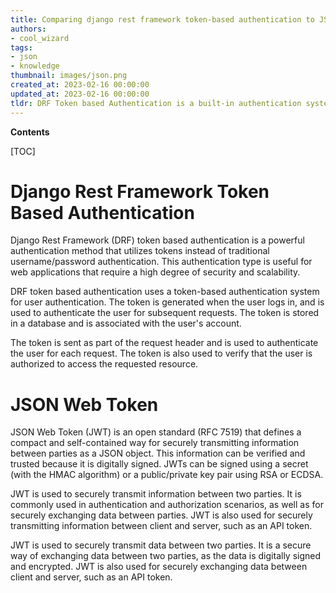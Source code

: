 ```yaml
---
title: Comparing django rest framework token-based authentication to JSON web token authentication
authors:
- cool_wizard
tags:
- json
- knowledge
thumbnail: images/json.png
created_at: 2023-02-16 00:00:00
updated_at: 2023-02-16 00:00:00
tldr: DRF Token based Authentication is a built-in authentication system for Django, while JSON Web Token is an external authentication system for any application.
---
```


**Contents**

[TOC]

# Django Rest Framework Token Based Authentication

Django Rest Framework (DRF) token based authentication is a powerful authentication method that utilizes tokens instead of traditional username/password authentication. This authentication type is useful for web applications that require a high degree of security and scalability.

DRF token based authentication uses a token-based authentication system for user authentication. The token is generated when the user logs in, and is used to authenticate the user for subsequent requests. The token is stored in a database and is associated with the user's account.

The token is sent as part of the request header and is used to authenticate the user for each request. The token is also used to verify that the user is authorized to access the requested resource.

# JSON Web Token

JSON Web Token (JWT) is an open standard (RFC 7519) that defines a compact and self-contained way for securely transmitting information between parties as a JSON object. This information can be verified and trusted because it is digitally signed. JWTs can be signed using a secret (with the HMAC algorithm) or a public/private key pair using RSA or ECDSA.

JWT is used to securely transmit information between two parties. It is commonly used in authentication and authorization scenarios, as well as for securely exchanging data between parties. JWT is also used for securely transmitting information between client and server, such as an API token.

JWT is used to securely transmit data between two parties. It is a secure way of exchanging data between two parties, as the data is digitally signed and encrypted. JWT is also used for securely exchanging data between client and server, such as an API token.
